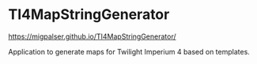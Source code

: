 # TI4MapStringGenerator

https://migpalser.github.io/TI4MapStringGenerator/

Application to generate maps for Twilight Imperium 4 based on templates.

